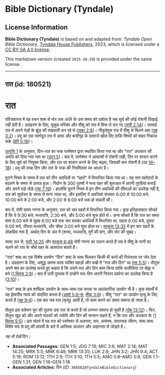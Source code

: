 # Bible Dictionary (Tyndale)

## License Information

**Bible Dictionary (Tyndale)** is based on and adapted from: _Tyndale Open Bible Dictionary_, [Tyndale House Publishers](https://tyndaleopenresources.com/), 2023, which is licensed under a [CC BY-SA 4.0 license](https://creativecommons.org/licenses/by-sa/4.0/legalcode.en).

This markdown version (created `2025-10-20`) is provided under the same license.



--------------------------------

## रात (id: 180521)

रात
===

पवित्रशास्त्र में यह वचन शाम से भोर तक अंधेरे के उस समय को दर्शाता है जब सूर्य की कोई रोशनी दिखाई नहीं देती है। उदाहरण के लिए, यूसुफ मरियम और यीशु को रात में मिस्र ले कर गए ([मत्ती 2:14](https://ref.ly/Matt2:14))। चरवाहे रात में अपने भेड़ों के झुंड की रखवाली कर रहे थे ([लूका 2:8](https://ref.ly/Luke2:8))। नीकुदेमुस रात में यीशु से मिलने आए ([यूह 3:2](https://ref.ly/John3:2))। प्रभु का एक स्वर्गदूत रात में आया और बन्दीगृह के दरवाजे खोल दिए ताकि शिष्यों को बाहर निकाल सके ([प्रेरि 5:19](https://ref.ly/Acts5:19))।

[उत्पत्ति 1](https://ref.ly/Gen1:1-Gen1:31) के अनुसार, दिन\-रात का चक्र परमेश्वर द्वारा स्थापित किया गया था और “रात” अंधकार की अवधि को दिया गया नाम था ([उत](https://ref.ly/Gen1:5)[1:5](https://ref.ly/Gen1:5))। बाद में, परमेश्वर ने आकाशों में रोशनी रखी, दिन पर शासन करने के लिए सूर्य को नियुक्त किया, और रात पर शासन करने के लिए चंद्रमा, जिसकी कम रोशनी है (पद [16–18](https://ref.ly/Gen1:16-Gen1:18))। प्रभु की वाचा दिन और रात के चक्र की नियमितता का आधार है।

पुराने नियम के समय में रात को तीन अवधियों या “पहरों” में विभाजित किया गया था। यह नाम पहरेदारों के बदलने के समय से उत्पन्न हुआ। गिदोन के 300 पुरुषों ने मध्य पहर की शुरुआत में अपनी तुरहियां बजाईं और अपने घड़े तोड़े ([न्या 7:19](https://ref.ly/Judg7:19))। हालांकि पुराने नियम में इन तीन अवधियों की सीमाओं का उल्लेख नहीं है, रात को सूर्यास्त के समय से माना जाता था, और इसलिए ये अवधियां संभवतः 6:00 से 10:00 बजे, 10:00 बजे से 2:00 बजे, और 2:00 से 6:00 बजे तक हो सकती थीं।

बाद में, रोमी समय गणना के अनुसार, रात को चार पहरों में विभाजित किया गया। कुछ इतिहासकार सोचते हैं कि ये 9:30 बजे, मध्यरात्रि, 2:30 बजे, और 5:00 बजे शुरू होते थे। अन्य सोचते हैं कि रात का समय शाम 6:00 बजे से सुबह 6:00 बजे तक चार बराबर अवधियों में विभाजित था, पहला 6:00 बजे, दूसरा 9:00 बजे, तीसरा मध्यरात्रि, और चौथा 3:00 बजे शुरू होता था। [मरकुस 13:35](https://ref.ly/Mark13:35) में इन चार पहरों के लोकप्रिय नाम हैं, अर्थात् दिन के अंत में (शाम), मध्यरात्रि, मुर्गे की बांग, और भोर की सुबह।

स्पष्ट रूप से, [मत्ती 14:25](https://ref.ly/Matt14:25) और [मरकुस 6:48](https://ref.ly/Mark6:48) रोमी गणना का पालन करते हैं जब वे यीशु के पानी पर चलने को रात के चौथे पहर के आसपास बताते हैं।

“रात” शब्द का एक विशेष उपयोग “दिन” शब्द के साथ मिलकर किसी भी कार्य की निरंतरता पर जोर देता है। उदाहरण के लिए, अशुद्ध आत्मा वाला व्यक्ति पहाड़ों और कब्रों में “रात और दिन” था ([मर 5:5](https://ref.ly/Mark5:5))। पौलुस अपने श्रम का उल्लेख करते हुए कहता है कि उसने रात और दिन काम किया ताकि कलीसिया पर बोझ न बने ([1 थिस्स 2:9](https://ref.ly/1Thess2:9))। बाद में उसी पुस्तक में उन्होंने रात\-दिन अपनी निरंतर प्रार्थना का उल्लेख किया है ([3:10](https://ref.ly/1Thess3:10))।

“रात” शब्द के इस शाब्दिक उपयोग के साथ\-साथ एक रूपक या आलंकारिक उपयोग भी है। कुछ संदर्भों में यह ईश्वरीय न्याय को संदर्भित करता है ([आमो 5:8–9](https://ref.ly/Amos5:8-Amos5:9); [मीक 3:6](https://ref.ly/Mic3:6))। यीशु “रात” का उपयोग मृत्यु के लिए करते हैं ([यूह 9:4](https://ref.ly/John9:4))। एक बार जब रात (मृत्यु) आती है, तो काम करने का समय समाप्त हो जाता है। 

पौलुस इस वर्तमान युग की तुलना उस रात से करते हैं जो लगभग समाप्त हो चुकी है ([रोम 13:12](https://ref.ly/Rom13:12))। फिर, पौलुस खुद को और अपने पाठकों को ज्योति और दिन की सन्तान कहते हैं, न कि रात और अंधकार के ([1 थिस्स 5:5](https://ref.ly/1Thess5:5))। इस संदर्भ में वह रात को परमेश्वर से अलगाव, पाप, असंयम, लापरवाह जीवन, साथ साथ विशेष रूप से प्रभु की वापसी के बारे में आत्मिक अंधापन और अज्ञानता से जोड़ते हैं।

*यह भी देखें* दिन।

* **Associated Passages:** GEN 1:5; JDG 7:19; MIC 3:6; MAT 2:14; MAT 14:25; MRK 5:5; MRK 6:48; MRK 13:35; LUK 2:8; JHN 3:2; JHN 9:4; ACT 5:19; ROM 13:12; 1TH 2:9; 1TH 3:10; 1TH 5:5; AMO 5:8–AMO 5:9; GEN 1:1–GEN 1:31; GEN 1:16–GEN 1:18
* **Associated Articles:** दिन (ID: `368582@TyndaleBibleDictionary`)

